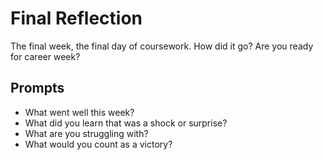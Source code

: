 # Final Reflection

The final week, the final day of coursework. How did it go? Are you ready for career week?

## Prompts

* What went well this week?
* What did you learn that was a shock or surprise?
* What are you struggling with?
* What would you count as a victory?
